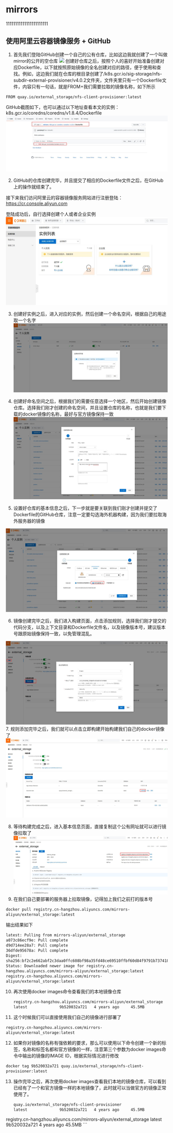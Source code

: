 # mirrors

11111111111111111111111
## 使用阿里云容器镜像服务 + GitHub

1. 首先我们登陆GitHub创建一个自己的公有仓库，比如这边我就创建了一个叫做mirror的公开的空仓库
  ![](images/1.png)
创建好仓库之后，按照个人的喜好开始准备创建对应Dockerfile，以下就按照原始镜像的全名创建对应的路径，便于使用和查找。例如，这边我们就在仓库的根目录创建了/k8s.gcr.io/sig-storage/nfs-subdir-external-provisioner/v4.0.2文件夹，文件夹里只有一个Dockerfile文件，内容只有一句话，就是FROM+我们需要拉取的镜像名称，如下所示

```
FROM quay.io/external_storage/nfs-client-provisioner:latest
```

GitHub截图如下，也可以通过以下地址查看本文的实例：k8s.gcr.io/coredns/coredns/v1.8.4/Dockerfile
![](images/2.jpg)

2. GitHub的仓库创建完毕，并且提交了相应的Dockerfile文件之后，在GitHub上的操作就结束了。

接下来我们访问阿里云的容器镜像服务网站进行注册登陆：https://cr.console.aliyun.com

登陆成功后，自行选择创建个人或者企业实例
![](images/3.jpg)

3. 创建好实例之后，进入对应的实例，然后创建一个命名空间，根据自己的用途取一个名字
   ![](images/4.jpg)

4. 创建好命名空间之后，根据我们的需要任意选择一个地区，然后开始创建镜像仓库。选择我们刚才创建的命名空间，并且设置仓库的名称，也就是我们要下载的docker镜像的名称，最好与官方镜像保持一致
   ![](images/5.jpg)

5. 设置好仓库的基本信息之后，下一步就是要关联到我们刚才创建并提交了Dockerfile的GitHub仓库，注意一定要勾选海外机器构建，因为我们要拉取海外服务器的镜像

  ![](images/6.jpg)

6. 镜像创建完毕之后，我们进入构建页面，点击添加规则，选择我们刚才提交的代码分支，以及上下文目录和Dockerfile文件名，以及镜像版本号，建议版本号跟原始镜像保持一致，以免管理混乱。

  ![](images/7.jpg)
7. 规则添加完毕之后，我们就可以点击立即构建开始构建我们自己的docker镜像了
  ![](images/8.jpg)

8. 等待构建完成之后，进入基本信息页面，直接复制这个公有网址就可以进行镜像拉取了
  ![](images/9.jpg)
9. 在我们自己要部署的服务器上拉取镜像，记得加上我们之前打的版本号
  ```
  docker pull registry.cn-hangzhou.aliyuncs.com/mirrors-aliyun/external_storage:latest
  ```
   输出结果如下
   ```
   latest: Pulling from mirrors-aliyun/external_storage
   a073c86ecf9e: Pull complete 
   d9d714ee28a7: Pull complete 
   36dfde95678a: Pull complete 
   Digest: sha256:bf2c2e662abf2c3daa0ffc608bf98a35fd48ce69510ffbf60d84f9791b737418
   Status: Downloaded newer image for registry.cn-hangzhou.aliyuncs.com/mirrors-aliyun/external_storage:latest
   registry.cn-hangzhou.aliyuncs.com/mirrors-aliyun/external_storage:latest

   ```
10. 再次使用docker images命令查看我们的本地镜像仓库
    ```
    registry.cn-hangzhou.aliyuncs.com/mirrors-aliyun/external_storage   latest              9b520032a721   4 years ago     45.5MB
    ```
11. 这个时候我们可以直接使用我们自己的镜像进行部署了
  ```
  registry.cn-hangzhou.aliyuncs.com/mirrors-aliyun/external_storage:latest
  ```
12. 如果你对镜像的名称有强依赖的要求，那么可以使用以下命令创建一个新的标签，名称和标签名都和官方镜像的一样，注意第三个参数为docker images命令中输出的镜像的IMAGE ID，根据实际情况进行修改
  ```
  docker tag 9b520032a721 quay.io/external_storage/nfs-client-provisioner:latest
  ```
13. 操作完毕之后，再次使用docker images查看我们本地的镜像仓库，可以看到已经有了一个和官方镜像一样的本地镜像了，此时就可以当做官方的镜像正常使用了。
    ```
    quay.io/external_storage/nfs-client-provisioner                     latest              9b520032a721   4 years ago     45.5MB
registry.cn-hangzhou.aliyuncs.com/mirrors-aliyun/external_storage   latest              9b520032a721   4 years ago     45.5MB
    ```
